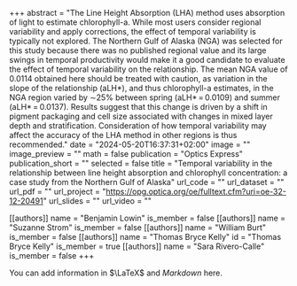 +++
abstract = "The Line Height Absorption (LHA) method uses absorption of light to estimate chlorophyll-a. While most users consider regional variability and apply corrections, the effect of temporal variability is typically not explored. The Northern Gulf of Alaska (NGA) was selected for this study because there was no published regional value and its large swings in temporal productivity would make it a good candidate to evaluate the effect of temporal variability on the relationship. The mean NGA value of 0.0114 obtained here should be treated with caution, as variation in the slope of the relationship (aLH*), and thus chlorophyll-a estimates, in the NGA region varied by ∼25% between spring (aLH* = 0.0109) and summer (aLH* = 0.0137). Results suggest that this change is driven by a shift in pigment packaging and cell size associated with changes in mixed layer depth and stratification. Consideration of how temporal variability may affect the accuracy of the LHA method in other regions is thus recommended."
date = "2024-05-20T16:37:31+02:00"
image = ""
image_preview = ""
math = false
publication = "Optics Express"
publication_short = ""
selected = false
title = "Temporal variability in the relationship between line height absorption and chlorophyll concentration: a case study from the Northern Gulf of Alaska"
url_code = ""
url_dataset = ""
url_pdf = ""
url_project = "https://opg.optica.org/oe/fulltext.cfm?uri=oe-32-12-20491"
url_slides = ""
url_video = ""

[[authors]]
    name = "Benjamin Lowin"
    is_member = false
[[authors]]
    name = "Suzanne Strom"
    is_member = false
[[authors]]
    name = "William Burt"
    is_member = false
[[authors]]
    name = "Thomas Bryce Kelly"
    id = "Thomas Bryce Kelly"
    is_member = true
[[authors]]
    name = "Sara Rivero-Calle"
    is_member = false
+++


You can add information in $\LaTeX$ and *Markdown* here.
